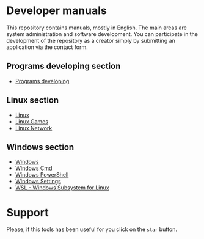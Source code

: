 # Developer manuals

This repository contains manuals, mostly in English. The main areas are system administration and software development. You can participate in the development of the repository as a creator simply by submitting an application via the contact form.


## Programs developing section
- [Programs developing](Dev/README.md)

## Linux section
- [Linux](Linux/README.md)
- [Linux Games](Linux/Games/README.md)
- [Linux Network](Linux/Network/README.md)

## Windows section
- [Windows](Windows/README.md)
- [Windows Cmd](Windows/Cmd/README.md)
- [Windows PowerShell](Windows/PowerShell/README.md)
- [Windows Settings](Windows/Settings/README.md)
- [WSL - Windows Subsystem for Linux](Windows/WSL/README.md)

# Support
Please, if this tools has been useful for you click on the `star` button.

